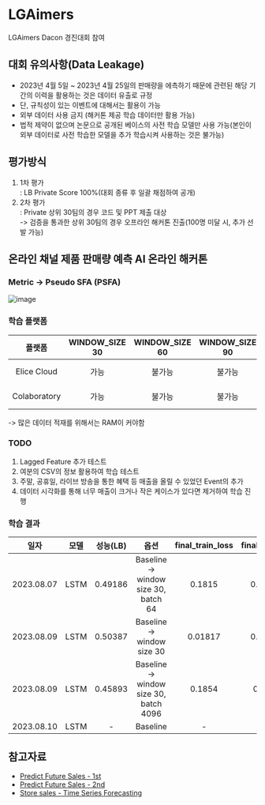 # LGAimers
LGAimers Dacon 경진대회 참여
## 대회 유의사항(Data Leakage)
- 2023년 4월 5일 ~ 2023년 4월 25일의 판매량을 에측하기 때문에 관련된 해당 기간의 이력을 활용하는 것은 데이터 유출로 규정
- 단, 규칙성이 있는 이벤트에 대해서는 활용이 가능
- 외부 데이터 사용 금지 (해커톤 제공 학습 데이터만 활용 가능)
- 법적 제약이 없으며 논문으로 공개된 베이스의 사전 학습 모델만 사용 가능(본인이 외부 데이터로 사전 학습한 모델을 추가 학습시켜 사용하는 것은 불가능)

## 평가방식
1. 1차 평가  
    : LB Private Score 100%(대회 종류 후 일괄 채점하여 공개)
2. 2차 평가  
    : Private 상위 30팀의 경우 코드 및 PPT 제출 대상  
    -> 검증을 통과한 상위 30팀의 경우 오프라인 해커톤 진출(100명 미달 시, 추가 선발 가능)

## 온라인 채널 제품 판매량 예측 AI 온라인 해커톤
### Metric -> Pseudo SFA (PSFA)
![image](https://github.com/SangJunni/LGAimers/assets/79644050/7d0b8cfa-c425-4698-81c1-20fa88951c1d)

### 학습 플랫폼
|플랫폼|WINDOW_SIZE 30|WINDOW_SIZE 60|WINDOW_SIZE 90|사유|VRAM|RAM|
|:--:|:--:|:--:|:--:|:--:|:--:|:--:|
|Elice Cloud|가능|불가능|불가능| RAM 부족 |2.7/15.0|12.1/12.7|
|Colaboratory|가능|불가능|불가능| RAM 부족 |1.098/9.728|13.04/16|

-> 많은 데이터 적재를 위해서는 RAM이 커야함
### TODO
1. Lagged Feature 추가 테스트
2. 여분의 CSV의 정보 활용하여 학습 테스트
3. 주말, 공휴일, 라이브 방송을 통한 혜택 등 매출을 올릴 수 있었던 Event의 추가
4. 데이터 시각화를 통해 너무 매출이 크거나 작은 케이스가 있다면 제거하여 학습 진행

### 학습 결과
|일자|모델|성능(LB)|옵션|final_train_loss|final_val_loss|
|:--:|:--:|:--:|:--:|:--:|:--:|
|2023.08.07|LSTM|0.49186|Baseline -> window size 30, batch 64|0.1815|0.01751|
|2023.08.09|LSTM|0.50387|Baseline -> window size 30|0.01817|0.01793|
|2023.08.09|LSTM|0.45893|Baseline -> window size 30, batch 4096|0.1854|0.1909|
|2023.08.10|LSTM|-|Baseline|-|-|

## 참고자료
- [Predict Future Sales - 1st](https://www.kaggle.com/competitions/competitive-data-science-predict-future-sales/discussion/374500)
- [Predict Future Sales - 2nd](https://www.kaggle.com/competitions/competitive-data-science-predict-future-sales/discussion/190784)
- [Store sales - Time Series Forecasting](https://www.kaggle.com/code/ferdinandberr/darts-forecasting-deep-learning-global-models#4.5.-Model-Comparison)
